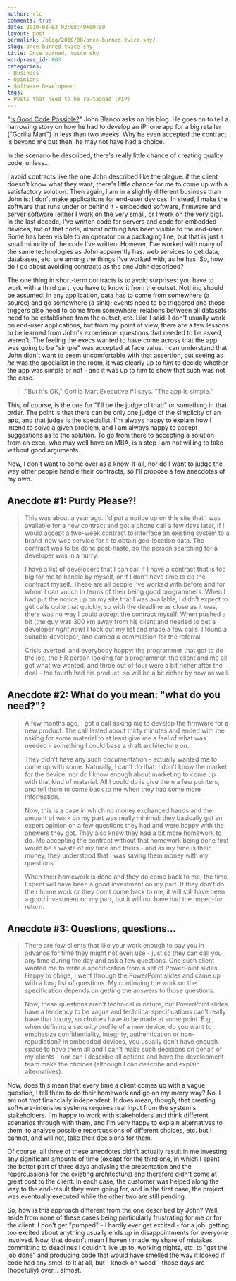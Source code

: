 ```yaml
---
author: rlc
comments: true
date: 2010-08-03 02:08:40+00:00
layout: post
permalink: /blog/2010/08/once-burned-twice-shy/
slug: once-burned-twice-shy
title: Once burned, twice shy
wordpress_id: 863
categories:
- Business
- Opinions
- Software Development
tags:
- Posts that need to be re-tagged (WIP)
---
```


"[Is Good Code Possible?](http://raptureinvenice.com/?p=63)" John Blanco asks on his blog. He goes on to tell a harrowing story on how he had to develop an iPhone app for a big retailer ("Gorilla Mart") in less than two weeks. Why he even accepted the contract is beyond me but then, he may not have had a choice.

In the scenario he described, there's really little chance of creating quality code, unless...
<!--more-->
I avoid contracts like the one John described like the plague: if the client doesn't know what they want, there's little chance for me to come up with a satisfactory solution. Then again, I am in a slightly different business than John is: I don't make applications for end-user devices. In stead, I make the software that runs under or behind it - embedded software, firmware and server software (either I work on the very small, or I work on the very big). In the last decade, I've written code for servers and code for embedded devices, but of that code, almost nothing has been visible to the end-user. Some has been visible to an operator on a packaging line, but that is just a small minority of the code I've written. However, I've worked with many of the same technologies as John apparently has: web services to get data, databases, etc. are among the things I've worked with, as he has. So, how do I go about avoiding contracts as the one John described?

The one thing in short-term contracts is to avoid surprises: you have to work with a third part, you have to know it from the outset. Nothing should be assumed: in any application, data has to come from somewhere (a source) and go somewhere (a sink); events need to be triggered and those triggers also need to come from somewhere; relations between all datasets need to be established from the outset, etc. Like I said: I don't usually work on end-user applications, but from my point of view, there are a few lessons to be learned from John's experience:
questions that needed to be asked, weren't. The feeling the execs wanted to have come across that the app was going to be "simple" was accepted at face value. I can understand that John didn't want to seem uncomfortable with that assertion, but seeing as _he_ was the specialist in the room, it was clearly up to _him_ to decide whether the app was simple or not - and it was up to him to show that such was not the case.



<blockquote>"But it's OK," Gorilla Mart Executive #1 says. "The app is simple."</blockquote>



This, of course, is the cue for "I'll be the judge of that!" or something in that order. The point is that there can be only one judge of the simplicity of an app, and that judge is the specialist. I'm always happy to explain how I intend to solve a given problem, and I am always happy to accept suggestions as to the solution. To go from there to accepting a solution from an exec, who may well have an MBA, is a step I am not willing to take without good arguments.

Now, I don't want to come over as a know-it-all, nor do I want to judge the way other people handle their contracts, so I'll propose a few anecdotes of my own.



## Anecdote #1: Purdy Please?!




<blockquote>
This was about a year ago. I'd put a notice up on this site that I was available for a new contract and got a phone call a few days later, if I would accept a two-week contract to interface an existing system to a brand-new web service for it to obtain geo-location data. The contract was to be done post-haste, so the person searching for a developer was in a hurry.

I have a list of developers that I can call if I have a contract that is too big for me to handle by myself, or if I don't have time to do the contract myself. These are all people I've worked with before and for whom I can vouch in terms of their being good programmers. When I had put the notice up on my site that I was available, I didn't expect to get calls quite that quickly, so with the deadline as close as it was, there was no way I could accept the contract myself. When pushed a bit (the guy was 300 km away from his client and needed to get a developer _right now_) I took out my list and made a few calls. I found a suitable developer, and earned a commission for the referral.

Crisis averted, and everybody happy: the programmer that got to do the job, the HR person looking for a programmer, the client and me all got what we wanted, and three out of four were a bit richer after the deal - the fourth had his product, so will be a bit richer by now as well.</blockquote>





## Anecdote #2: What do you mean: "what do you need?"?




<blockquote>A few months ago, I got a call asking me to develop the firmware for a new product. The call lasted about thirty minutes and ended with me asking for some material to at least give me a feel of what was needed - something I could base a draft architecture on.

They didn't have any such documentation - actually wanted me to come up with some. Naturally, I can't do that: I don't know the market for the device, nor do I know enough about marketing to come up with that kind of material. All I could do is give them a few pointers, and tell them to come back to me when they had some more information.

Now, this is a case in which no money exchanged hands and the amount of work on my part was really minimal: they basically got an expert opinion on a few questions they had and were happy with the answers they got. They also knew they had a bit more homework to do. Me accepting the contract without that homework being done first would be a waste of my time and theirs - and as my time is their money, they understood that I was saving them money with my questions.

When their homework is done and they do come back to me, the time I spent will have been a good investment on my part. If they don't do their home work or they don't come back to me, it will still have been a good investment on my part, but it will not have had the hoped-for return.</blockquote>





## Anecdote #3: Questions, questions...




<blockquote>There are few clients that like your work enough to pay you in advance for time they might not even use - just so they can call you any time during the day and ask a few questions. One such client wanted me to write a specification from a set of PowerPoint slides. Happy to oblige, I went through the PowerPoint slides and came up with a long list of questions. My continuing the work on the specification depends on getting the answers to those questions.

Now, these questions aren't technical in nature, but PowerPoint slides have a tendency to be vague and technical specifications can't really have that luxury, so choices have to be made at some point. E.g., when defining a security profile of a new device, do you want to emphasize confidentiality, integrity, authentication or non-repudiation? In embedded devices, you usually don't have enough space to have them all and I can't make such decisions on behalf of my clients - nor can I describe all options and have the development team make the choices (although I can describe and explain alternatives).</blockquote>



Now, does this mean that every time a client comes up with a vague question, I tell them to do their homework and go on my merry way? No. I am not _that_ financially independent. It does mean, though, that creating software-intensive systems requires real input from the system's stakeholders. I'm happy to work with stakeholders and think different scenarios through with them, and I'm very happy to explain alternatives to them, to analyse possible repercussions of different choices, etc. but I cannot, and will not, take their decisions for them.

Of course, all three of these anecdotes didn't actually result in me investing any significant amounts of time (except for the third one, in which I spent the better part of three days analysing the presentation and the repercussions for the existing architecture) and therefore didn't come at great cost to the client. In each case, the customer was helped along the way to the end-result they were going for, and in the first case, the project was eventually executed while the other two are still pending.

So, how is this approach different from the one described by John? Well, aside from none of these cases being particularly frustrating for me or for the client, I don't get "pumped" - I hardly ever get excited - for a job: getting too excited about anything usually ends up in disappointments for everyone involved. Now, that doesn't mean I haven't made my share of mistakes: committing to deadlines I couldn't live up to, working nights, etc. to "get the job done" and producing code that would have smelled the way it looked if code had any smell to it at all, but - knock on wood - those days are (hopefully) over... almost.

